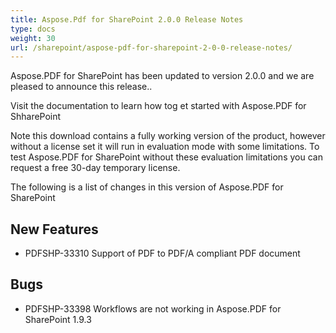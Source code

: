 ```yaml
---
title: Aspose.Pdf for SharePoint 2.0.0 Release Notes
type: docs
weight: 30
url: /sharepoint/aspose-pdf-for-sharepoint-2-0-0-release-notes/
---
```


Aspose.PDF for SharePoint has been updated to version 2.0.0 and we are pleased to announce this release..

Visit the documentation to learn how tog et started with Aspose.PDF for ShharePoint

Note this download contains a fully working version of the product, however without a license set it will run in evaluation mode with some limitations. To test Aspose.PDF for SharePoint without these evaluation limitations you can request a free 30-day temporary license.

The following is a list of changes in this version of Aspose.PDF for SharePoint
## **New Features**
- PDFSHP-33310 Support of PDF to PDF/A compliant PDF document
## **Bugs**
- PDFSHP-33398 Workflows are not working in Aspose.PDF for SharePoint 1.9.3
